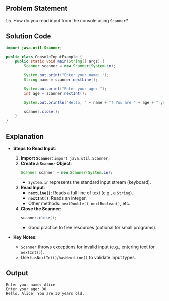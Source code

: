 ## Problem Statement  
15. How do you read input from the console using `Scanner`?  

## Solution Code  
```java  
import java.util.Scanner;  

public class ConsoleInputExample {  
    public static void main(String[] args) {  
        Scanner scanner = new Scanner(System.in);  

        System.out.print("Enter your name: ");  
        String name = scanner.nextLine();  

        System.out.print("Enter your age: ");  
        int age = scanner.nextInt();  

        System.out.println("Hello, " + name + "! You are " + age + " years old.");  

        scanner.close();  
    }  
}  
```  

## Explanation  
- **Steps to Read Input**:  
  1. **Import `Scanner`**: `import java.util.Scanner;`  
  2. **Create a `Scanner` Object**:  
     ```java  
     Scanner scanner = new Scanner(System.in);  
     ```  
     - `System.in` represents the standard input stream (keyboard).  
  3. **Read Input**:  
     - **`nextLine()`**: Reads a full line of text (e.g., a `String`).  
     - **`nextInt()`**: Reads an integer.  
     - Other methods: `nextDouble()`, `nextBoolean()`, etc.  
  4. **Close the Scanner**:  
     ```java  
     scanner.close();  
     ```  
     - Good practice to free resources (optional for small programs).  

- **Key Notes**:  
  - `Scanner` throws exceptions for invalid input (e.g., entering text for `nextInt()`).  
  - Use `hasNextInt()`/`hasNextLine()` to validate input types.  

## Output  
```  
Enter your name: Alice  
Enter your age: 30  
Hello, Alice! You are 30 years old.  
```